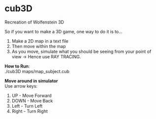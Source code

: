 # cub3D
Recreation of Wolfenstein 3D  

So if you want to make a 3D game, one way to do it is to...  
1. Make a 2D map in a text file  
2. Then move within the map  
3. As you move, simulate what you should be seeing from your point of view -> Hence use RAY TRACING.  

**How to Run**:  
./cub3D maps/map_subject.cub  

**Move around in simulator**  
Use arrow keys:  
1. UP - Move Forward  
2. DOWN - Move Back  
3. Left - Turn Left  
4. Right - Turn Right  
